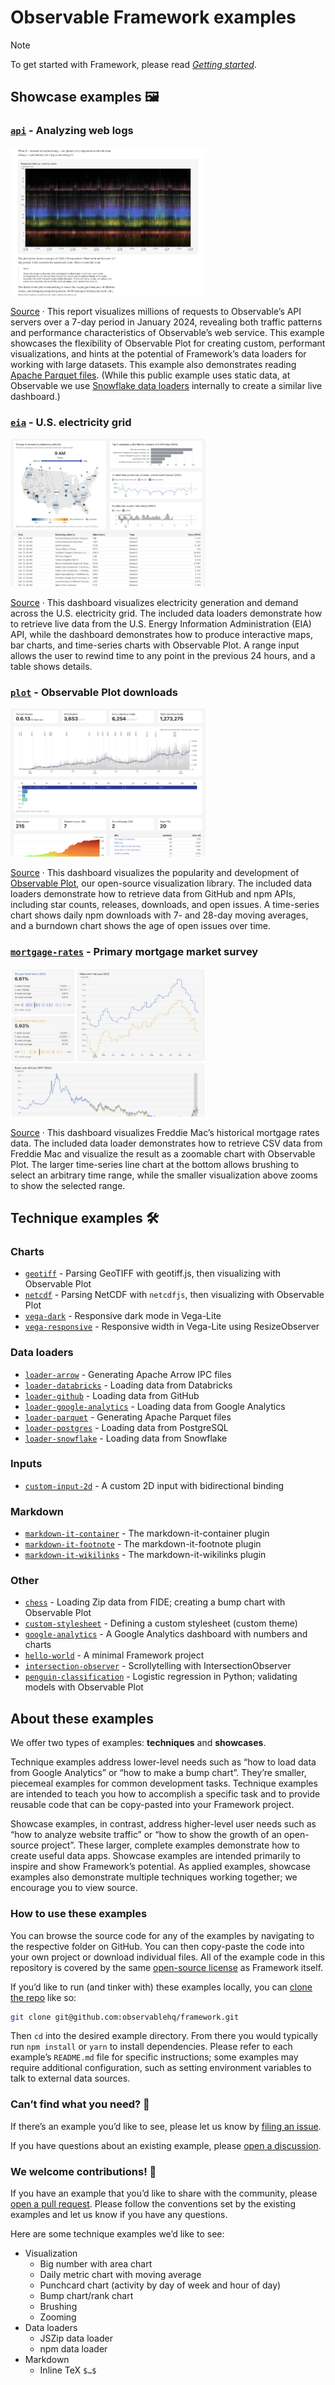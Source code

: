 # Observable Framework examples

> [!NOTE]
> To get started with Framework, please read [_Getting started_](https://observablehq.com/framework/getting-started).

## Showcase examples 🖼️

### [`api`](https://observablehq.observablehq.cloud/framework-example-api/) - Analyzing web logs

<a href="https://observablehq.observablehq.cloud/framework-example-api/"><img src="../docs/assets/api.webp" alt="Analyzing web logs" width="312" height="237"></a>

[Source](./api) · This report visualizes millions of requests to Observable’s API servers over a 7-day period in January 2024, revealing both traffic patterns and performance characteristics of Observable’s web service. This example showcases the flexibility of Observable Plot for creating custom, performant visualizations, and hints at the potential of Framework’s data loaders for working with large datasets. This example also demonstrates reading [Apache Parquet files](https://observablehq.com/framework/lib/arrow). (While this public example uses static data, at Observable we use [Snowflake data loaders](https://observablehq.observablehq.cloud/framework-example-loader-snowflake/) internally to create a similar live dashboard.)

### [`eia`](https://observablehq.observablehq.cloud/framework-example-eia/) - U.S. electricity grid

<a href="https://observablehq.observablehq.cloud/framework-example-eia/"><img src="../docs/assets/eia.webp" alt="U.S. electricity grid" width="312" height="237"></a>

[Source](./eia) · This dashboard visualizes electricity generation and demand across the U.S. electricity grid. The included data loaders demonstrate how to retrieve live data from the U.S. Energy Information Administration (EIA) API, while the dashboard demonstrates how to produce interactive maps, bar charts, and time-series charts with Observable Plot. A range input allows the user to rewind time to any point in the previous 24 hours, and a table shows details.

### [`plot`](https://observablehq.observablehq.cloud/framework-example-plot/) - Observable Plot downloads

<a href="https://observablehq.observablehq.cloud/framework-example-plot/"><img src="../docs/assets/plot.webp" alt="Observable Plot downloads" width="312" height="237"></a>

[Source](./plot) · This dashboard visualizes the popularity and development of [Observable Plot](https://observablehq.com/plot/), our open-source visualization library. The included data loaders demonstrate how to retrieve data from GitHub and npm APIs, including star counts, releases, downloads, and open issues. A time-series chart shows daily npm downloads with 7- and 28-day moving averages, and a burndown chart shows the age of open issues over time.

### [`mortgage-rates`](https://observablehq.observablehq.cloud/framework-example-mortgage-rates/) - Primary mortgage market survey

<a href="https://observablehq.observablehq.cloud/framework-example-mortgage-rates/"><img src="../docs/assets/mortgage-rates.webp" alt="Primary mortgage market survey" width="312" height="237"></a>

[Source](./mortgage-rates) · This dashboard visualizes Freddie Mac’s historical mortgage rates data. The included data loader demonstrates how to retrieve CSV data from Freddie Mac and visualize the result as a zoomable chart with Observable Plot. The larger time-series line chart at the bottom allows brushing to select an arbitrary time range, while the smaller visualization above zooms to show the selected range.

## Technique examples 🛠️

### Charts

* [`geotiff`](https://observablehq.observablehq.cloud/framework-example-geotiff/) - Parsing GeoTIFF with geotiff.js, then visualizing with Observable Plot
* [`netcdf`](https://observablehq.observablehq.cloud/framework-example-netcdf/) - Parsing NetCDF with `netcdfjs`, then visualizing with Observable Plot
* [`vega-dark`](https://observablehq.observablehq.cloud/framework-example-vega-dark/) - Responsive dark mode in Vega-Lite
* [`vega-responsive`](https://observablehq.observablehq.cloud/framework-example-vega-responsive/) - Responsive width in Vega-Lite using ResizeObserver

### Data loaders

* [`loader-arrow`](https://observablehq.observablehq.cloud/framework-example-loader-arrow/) - Generating Apache Arrow IPC files
* [`loader-databricks`](https://observablehq.observablehq.cloud/framework-example-loader-databricks/) - Loading data from Databricks
* [`loader-github`](https://observablehq.observablehq.cloud/framework-example-loader-github/) - Loading data from GitHub
* [`loader-google-analytics`](https://observablehq.observablehq.cloud/framework-example-loader-google-analytics/) - Loading data from Google Analytics
* [`loader-parquet`](https://observablehq.observablehq.cloud/framework-example-loader-parquet/) - Generating Apache Parquet files
* [`loader-postgres`](https://observablehq.observablehq.cloud/framework-example-loader-postgres/) - Loading data from PostgreSQL
* [`loader-snowflake`](https://observablehq.observablehq.cloud/framework-example-loader-snowflake/) - Loading data from Snowflake

### Inputs

* [`custom-input-2d`](https://observablehq.observablehq.cloud/framework-example-custom-input-2d/) - A custom 2D input with bidirectional binding

### Markdown

* [`markdown-it-container`](https://observablehq.observablehq.cloud/framework-example-markdown-it-container/) - The markdown-it-container plugin
* [`markdown-it-footnote`](https://observablehq.observablehq.cloud/framework-example-markdown-it-footnote/) - The markdown-it-footnote plugin
* [`markdown-it-wikilinks`](https://observablehq.observablehq.cloud/framework-example-markdown-it-wikilinks/) - The markdown-it-wikilinks plugin

### Other

* [`chess`](https://observablehq.observablehq.cloud/framework-example-chess/) - Loading Zip data from FIDE; creating a bump chart with Observable Plot
* [`custom-stylesheet`](https://observablehq.observablehq.cloud/framework-example-custom-stylesheet/) - Defining a custom stylesheet (custom theme)
* [`google-analytics`](https://observablehq.observablehq.cloud/framework-example-google-analytics/) - A Google Analytics dashboard with numbers and charts
* [`hello-world`](https://observablehq.observablehq.cloud/framework-example-hello-world/) - A minimal Framework project
* [`intersection-observer`](https://observablehq.observablehq.cloud/framework-example-intersection-observer/) - Scrollytelling with IntersectionObserver
* [`penguin-classification`](https://observablehq.observablehq.cloud/framework-example-penguin-classification/) - Logistic regression in Python; validating models with Observable Plot

## About these examples

We offer two types of examples: **techniques** and **showcases**.

Technique examples address lower-level needs such as “how to load data from Google Analytics” or “how to make a bump chart”. They’re smaller, piecemeal examples for common development tasks. Technique examples are intended to teach you how to accomplish a specific task and to provide reusable code that can be copy-pasted into your Framework project.

Showcase examples, in contrast, address higher-level user needs such as “how to analyze website traffic” or “how to show the growth of an open-source project”. These larger, complete examples demonstrate how to create useful data apps. Showcase examples are intended primarily to inspire and show Framework’s potential. As applied examples, showcase examples also demonstrate multiple techniques working together; we encourage you to view source.

### How to use these examples

You can browse the source code for any of the examples by navigating to the respective folder on GitHub. You can then copy-paste the code into your own project or download individual files. All of the example code in this repository is covered by the same [open-source license](../LICENSE) as Framework itself.

If you’d like to run (and tinker with) these examples locally, you can [clone the repo](https://docs.github.com/en/repositories/creating-and-managing-repositories/cloning-a-repository) like so:

```sh
git clone git@github.com:observablehq/framework.git
```

Then `cd` into the desired example directory. From there you would typically run `npm install` or `yarn` to install dependencies. Please refer to each example’s `README.md` file for specific instructions; some examples may require additional configuration, such as setting environment variables to talk to external data sources.

### Can’t find what you need? 🧐

If there’s an example you’d like to see, please let us know by [filing an issue](https://github.com/observablehq/framework/issues).

If you have questions about an existing example, please [open a discussion](https://github.com/observablehq/framework/discussions).

### We welcome contributions! 🤗

If you have an example that you’d like to share with the community, please [open a pull request](https://docs.github.com/en/pull-requests). Please follow the conventions set by the existing examples and let us know if you have any questions.

Here are some technique examples we’d like to see:

* Visualization
  * Big number with area chart
  * Daily metric chart with moving average
  * Punchcard chart (activity by day of week and hour of day)
  * Bump chart/rank chart
  * Brushing
  * Zooming
* Data loaders
  * JSZip data loader
  * npm data loader
* Markdown
  * Inline TeX `$…$`
